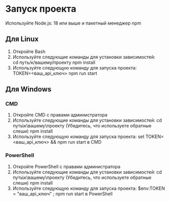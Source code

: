 # Запуск проекта
Используйте Node.js: 18 или выше и пакетный менеджер npm
## Для Linux
1. Откройте Bash
2. Используйте следующие команды для установки зависимостей:  
  cd путь/к/вашему/проекту
  npm install
3. Используйте следующую команду для запуска проекта:    
  TOKEN=<ваш_api_ключ> npm run start 
## Для Windows
### CMD
1. Откройте CMD с правами администратора
2. Используйте следующие команды для установки зависимостей:
  cd путь\к\вашему\проекту (Убедитесь, что используете обратные слеши)
  npm install
3. Используйте следующую команду для запуска проекта:
  set TOKEN=<ваш_api_ключ> && npm run start в CMD 
### PowerShell
1. Откройте PowerShell с правами администратора
2. Используйте следующие команды для установки зависимостей:
  cd путь\к\вашему\проекту (Убедитесь, что используете обратные слеши)
  npm install
3. Используйте следующую команду для запуска проекта:
  $env:TOKEN = "ваш_api_ключ" ; npm run start в PowerShell

